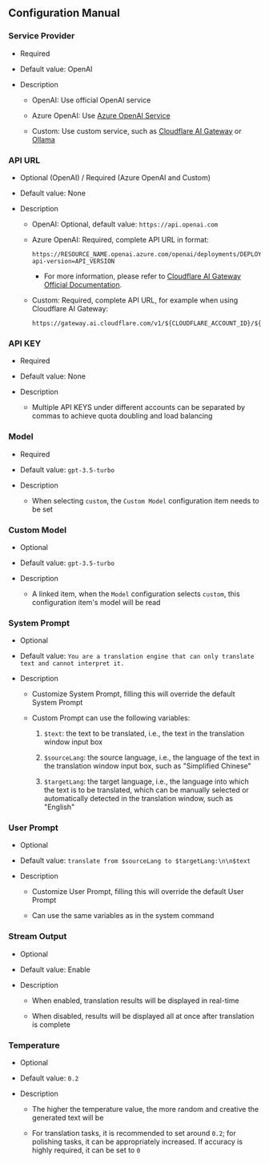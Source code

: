 ## Configuration Manual

### Service Provider

- Required

- Default value: OpenAI

- Description

  - OpenAI: Use official OpenAI service

  - Azure OpenAI: Use [Azure OpenAI Service](https://learn.microsoft.com/zh-cn/azure/ai-services/Translator/quickstart-text-rest-api)

  - Custom: Use custom service, such as [Cloudflare AI Gateway](https://developers.cloudflare.com/ai-gateway/) or [Ollama](https://ollama.com/blog/openai-compatibility)

### API URL

- Optional (OpenAI) / Required (Azure OpenAI and Custom)

- Default value: None

- Description

  - OpenAI: Optional, default value: `https://api.openai.com`

  - Azure OpenAI: Required, complete API URL in format:

     ```
     https://RESOURCE_NAME.openai.azure.com/openai/deployments/DEPLOYMENT_NAME/chat/completions?api-version=API_VERSION
     ```

     - For more information, please refer to [Cloudflare AI Gateway Official Documentation](https://developers.cloudflare.com/ai-gateway/).

  - Custom: Required, complete API URL, for example when using Cloudflare AI Gateway:

    ```
    https://gateway.ai.cloudflare.com/v1/${CLOUDFLARE_ACCOUNT_ID}/${GATEWAY_ID}/openai/chat/completions
    ```

### API KEY

- Required

- Default value: None

- Description

  - Multiple API KEYS under different accounts can be separated by commas to achieve quota doubling and load balancing

### Model

- Required

- Default value: `gpt-3.5-turbo`

- Description

  - When selecting `custom`, the `Custom Model` configuration item needs to be set

### Custom Model

- Optional

- Default value: `gpt-3.5-turbo`

- Description

  - A linked item, when the `Model` configuration selects `custom`, this configuration item's model will be read

### System Prompt

- Optional

- Default value: `You are a translation engine that can only translate text and cannot interpret it.`

- Description

  - Customize System Prompt, filling this will override the default System Prompt

  - Custom Prompt can use the following variables:

    1. `$text`: the text to be translated, i.e., the text in the translation window input box

    2. `$sourceLang`: the source language, i.e., the language of the text in the translation window input box, such as "Simplified Chinese"

    3. `$targetLang`: the target language, i.e., the language into which the text is to be translated, which can be manually selected or automatically detected in the translation window, such as "English"

### User Prompt

- Optional

- Default value: `translate from $sourceLang to $targetLang:\n\n$text`

- Description

  - Customize User Prompt, filling this will override the default User Prompt

  - Can use the same variables as in the system command

### Stream Output

- Optional

- Default value: Enable

- Description

  - When enabled, translation results will be displayed in real-time

  - When disabled, results will be displayed all at once after translation is complete

### Temperature

- Optional

- Default value: `0.2`

- Description

  - The higher the temperature value, the more random and creative the generated text will be

  - For translation tasks, it is recommended to set around `0.2`; for polishing tasks, it can be appropriately increased. If accuracy is highly required, it can be set to `0`
